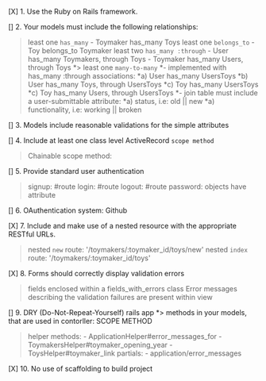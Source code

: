 [X] 1. Use the Ruby on Rails framework.

[] 2. Your models must include the following relationships:  
  > least one `has_many`
    - Toymaker has_many Toys
  > least one `belongs_to`
    - Toy belongs_to Toymaker
  > least two `has_many :through`
    - User has_many Toymakers, through Toys
    - Toymaker has_many Users, through Toys
  *> least one `many-to-many` 
    *- implemented with has_many :through associations:
      *a) User has_many UsersToys
      *b) User has_many Toys, through UsersToys
      *c) Toy has_many UsersToys
      *c) Toy has_many Users, through UsersToys
    *- join table must include a user-submittable attribute:    *a) status, i.e: old || new
      *a) functionality, i.e: working || broken

[] 3. Models include reasonable validations for the simple attributes

[] 4. Include at least one class level ActiveRecord `scope method`
  > Chainable scope method:

[]  5. Provide standard user authentication
  > signup: #route
  > login: #route
  > logout: #route
  > password: objects have attribute

[] 6. OAuthentication system: Github

[X] 7. Include and make use of a nested resource with the appropriate RESTful URLs.
  > nested `new` route: '/toymakers/:toymaker_id/toys/new'
  > nested `index` route: '/toymakers/:toymaker_id/toys'

[X] 8. Forms should correctly display validation errors
  > fields enclosed within a fields_with_errors class
  > Error messages describing the validation failures are present within view

[] 9. DRY (Do-Not-Repeat-Yourself) rails app 
  *> methods in your models, that are used in contorller: SCOPE METHOD 
  > helper methods: 
    - ApplicationHelper#error_messages_for
    - ToymakersHelper#toymaker_opening_year
    - ToysHelper#toymaker_link
  > partials:
    - application/error_messages

[X] 10. No use of scaffolding to build project